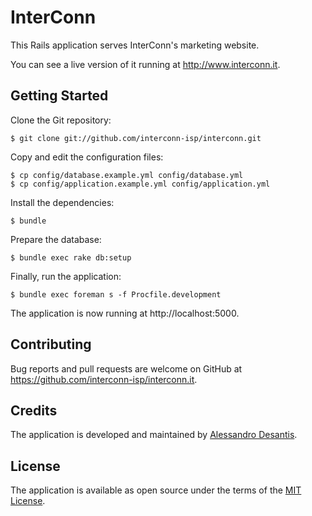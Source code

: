 # InterConn

This Rails application serves InterConn's marketing website.

You can see a live version of it running at http://www.interconn.it.

## Getting Started

Clone the Git repository:

```console
$ git clone git://github.com/interconn-isp/interconn.git
```

Copy and edit the configuration files:

```console
$ cp config/database.example.yml config/database.yml
$ cp config/application.example.yml config/application.yml
```

Install the dependencies:

```console
$ bundle
```

Prepare the database:

```console
$ bundle exec rake db:setup
```

Finally, run the application:

```console
$ bundle exec foreman s -f Procfile.development
```

The application is now running at http://localhost:5000.

## Contributing

Bug reports and pull requests are welcome on GitHub at https://github.com/interconn-isp/interconn.it.

## Credits

The application is developed and maintained by [Alessandro Desantis](https://github.com/aldesantis).

## License

The application is available as open source under the terms of the [MIT License](http://opensource.org/licenses/MIT).
